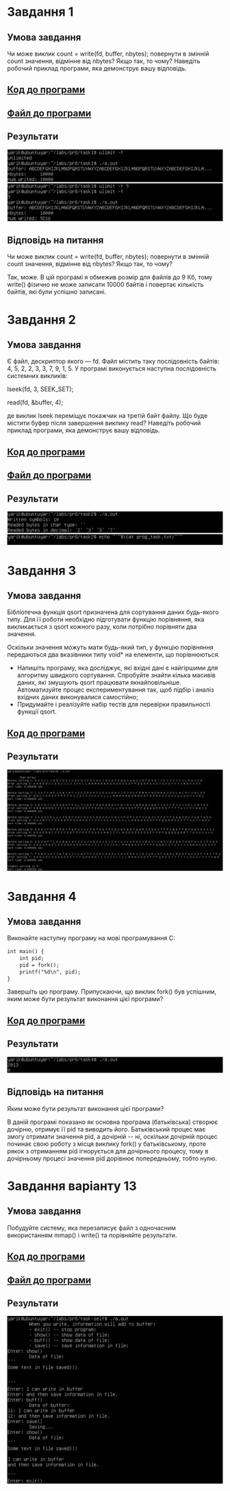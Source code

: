 # Завдання 1

## Умова завдання

Чи може виклик count = write(fd, buffer, nbytes); повернути в змінній count значення, відмінне від nbytes? Якщо так, то чому? Наведіть робочий приклад програми, яка демонструє вашу відповідь.

## [Код до програми](task1/programm.c)
## [Файл до програми](task1/prog_task.txt)

## Результати

![](task1/work-result.png)
![](task1/work-result-limit.png)

## Відповідь на питання
Чи може виклик count = write(fd, buffer, nbytes); повернути в змінній count значення, відмінне від nbytes? Якщо так, то чому?

Так, може. В цій програмі я обмежив розмір для файлів до 9 Кб, тому write() фізично не може записати 10000 байтів і повертає кількість байтів, які були успішно записані.

# Завдання 2

## Умова завдання

Є файл, дескриптор якого — fd. Файл містить таку послідовність байтів: 4, 5, 2, 2, 3, 3, 7, 9, 1, 5. У програмі виконується наступна послідовність системних викликів:

lseek(fd, 3, SEEK_SET);

read(fd, &buffer, 4);

де виклик lseek переміщує покажчик на третій байт файлу. Що буде містити буфер після завершення виклику read? Наведіть робочий приклад програми, яка демонструє вашу відповідь.


## [Код до програми](task2/programm.c)
## [Файл до програми](task2/prog_task.txt)

## Результати

![](task2/work-result.png)
![](task2/file_content.png)


# Завдання 3

## Умова завдання

Бібліотечна функція qsort призначена для сортування даних будь-якого типу. Для її роботи необхідно підготувати функцію порівняння, яка викликається з qsort кожного разу, коли потрібно порівняти два значення.

Оскільки значення можуть мати будь-який тип, у функцію порівняння передаються два вказівники типу void* на елементи, що порівнюються.
- Напишіть програму, яка досліджує, які вхідні дані є найгіршими для алгоритму швидкого сортування. Спробуйте знайти кілька масивів даних, які змушують qsort працювати якнайповільніше. Автоматизуйте процес експериментування так, щоб підбір і аналіз вхідних даних виконувалися самостійно;
- Придумайте і реалізуйте набір тестів для перевірки правильності функції qsort.


## [Код до програми](task3/programm.c)

## Результати

![](task3/work-result.png)


# Завдання 4

## Умова завдання

Виконайте наступну програму на мові програмування С:

```
int main() {
    int pid;
    pid = fork();
    printf("%d\n", pid);
}
```

Завершіть цю програму. Припускаючи, що виклик fork() був успішним, яким може бути результат виконання цієї програми?


## [Код до програми](task4/programm.c)

## Результати

![](task4/work-result.png)

## Відповідь на питання
Яким може бути результат виконання цієї програми?

В даній програмі показано як основна програма (батьківська) створює дочірню, отримує її pid та виводить його. Батьківський процес має змогу отримати значення pid, а дочірній -- ні, оскільки дочірній процес починає свою роботу з місця виклику fork() у батьківському, проте рякок з отриманням pid ігнорується для дочірнього процесу, тому в дочірньому процесі значення pid дорівнює попередньому, тобто нулю.


# Завдання варіанту 13

## Умова завдання

Побудуйте систему, яка перезаписує файл з одночасним використанням mmap() і write() та порівняйте результати.

## [Код до програми](self-task/programm.c)
## [Файл до програми](self-task/prog_text.txt)

## Результати

![](self-task/work-result.png)